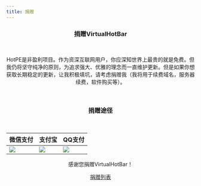 ```yaml
---
title: 捐赠
---
```


<div style="text-align: center;">

<h3 ><strong>捐赠VirtualHotBar</strong></h3>
<br/>

<p>HotPE是非盈利项目。作为资深互联网用户，你应深知世界上最贵的就是免费。但我仍将坚守纯净的原则，为追求强大、优雅的理念而一直维护更新。但是如果你想获取长期稳定的更新，让我积极填坑，请考虑捐赠我（我将用于续费域名，服务器续费，软件购买等）。</p>
<br/>

<h3>捐赠途径</h3>
<br/>

<table id="recommendtable" class="table">
<thead>
<tr>
<th>微信支付</th>
<th>支付宝</th>
<th>QQ支付</th>
</tr>
</thead>
<tbody>
<tr >
<td ><img class="aligncenter" src="//sc.sysri.cn/i/PicGo/202302031716843.jpg" /></td>
<td ><img class="aligncenter" src="//sc.sysri.cn/i/PicGo/202302031715348.jpg" /></td>
<td ><img class="aligncenter" src="//sc.sysri.cn/i/PicGo/202302031715361.jpg" /></td>
</tr>
</tbody>
</table>
<p>感谢您捐赠VirtualHotBar！</p>
<p><a href="https://docs.hotpe.top/overview/donate.html#%E6%8D%90%E8%B5%A0%E5%88%97%E8%A1%A8-1" target="_blank" class="class-link"  rel="noopener">捐赠列表</a></p>

</div>

<style>
th{
color:var(--text-color);
}
</style>

<script src="/js/statisticalDonations.js"></script>
